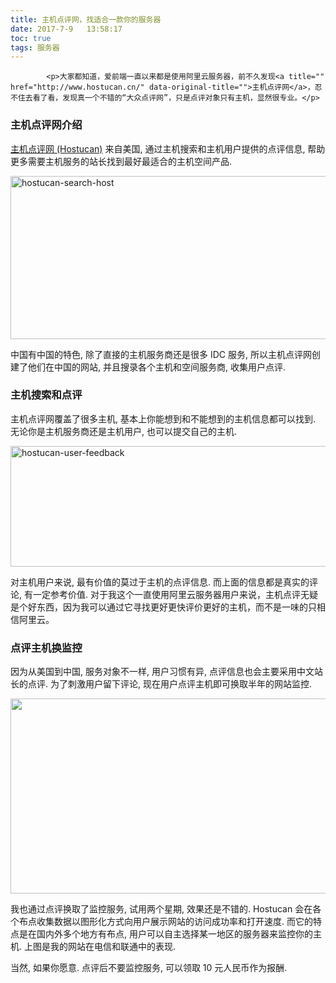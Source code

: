 ```yaml
---
title: 主机点评网，找适合一款你的服务器
date: 2017-7-9   13:58:17
toc: true
tags: 服务器
---
```


			<p>大家都知道，爱前端一直以来都是使用阿里云服务器，前不久发现<a title="" href="http://www.hostucan.cn/" data-original-title="">主机点评网</a>，忍不住去看了看，发现真一个不错的“大众点评网”，只是点评对象只有主机，显然很专业。</p>
<h3>主机点评网介绍</h3>
<p><a title="" href="http://www.hostucan.cn/" rel="external" data-original-title="">主机点评网 (Hostucan)</a> 来自美国, 通过主机搜索和主机用户提供的点评信息, 帮助更多需要主机服务的站长找到最好最适合的主机空间产品.</p>
<p><a href="http://www.webqianduan.cn/wp-content/uploads/2014/06/hostucan-search-host.png"><img class="alignnone size-full wp-image-129" alt="hostucan-search-host" src="http://www.webqianduan.cn/wp-content/uploads/2014/06/hostucan-search-host.png" width="600" height="261"></a></p>
<p>中国有中国的特色, 除了直接的主机服务商还是很多 IDC 服务, 所以主机点评网创建了他们在中国的网站, 并且搜录各个主机和空间服务商, 收集用户点评.</p>
<h3>主机搜索和点评</h3>
<p>主机点评网覆盖了很多主机, 基本上你能想到和不能想到的主机信息都可以找到. 无论你是主机服务商还是主机用户, 也可以提交自己的主机.</p>
<p><a href="http://www.webqianduan.cn/wp-content/uploads/2014/06/hostucan-user-feedback.png"><img class="alignnone size-full wp-image-128" alt="hostucan-user-feedback" src="http://www.webqianduan.cn/wp-content/uploads/2014/06/hostucan-user-feedback.png" width="600" height="193"></a></p>
<p>对主机用户来说, 最有价值的莫过于主机的点评信息. 而上面的信息都是真实的评论, 有一定参考价值. 对于我这个一直使用阿里云服务器用户来说，主机点评无疑是个好东西，因为我可以通过它寻找更好更快评价更好的主机，而不是一味的只相信阿里云。</p>
<h3>点评主机换监控</h3>
<p>因为从美国到中国, 服务对象不一样, 用户习惯有异, 点评信息也会主要采用中文站长的点评. 为了刺激用户留下评论, 现在用户点评主机即可换取半年的网站监控.</p>
<p><img title="hostucan-website-monitoring" alt="" src="http://www.daqianduan.com/wp-content/uploads/2012/05/hostucan-website-monitoring.png" width="600" height="312"></p>
<p>我也通过点评换取了监控服务, 试用两个星期, 效果还是不错的. Hostucan 会在各个布点收集数据以图形化方式向用户展示网站的访问成功率和打开速度. 而它的特点是在国内外多个地方有布点, 用户可以自主选择某一地区的服务器来监控你的主机. 上图是我的网站在电信和联通中的表现.</p>
<p>当然, 如果你愿意. 点评后不要监控服务, 可以领取 10 元人民币作为报酬.</p>
		